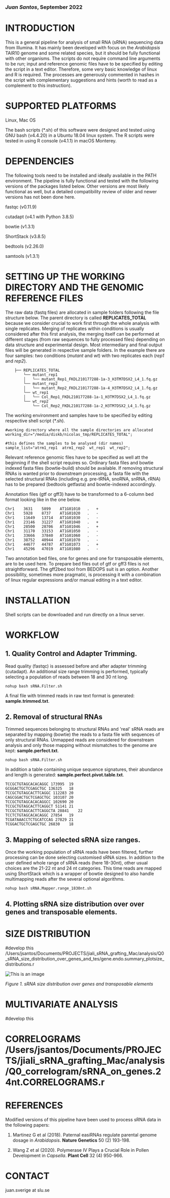 ### *Juan Santos*, September 2022


# INTRODUCTION

This is a general pipeline for analysis of small RNA (sRNA) sequencing data from Illumina. It has mainly been developed with focus on the *Arabidopsis* TAIR10 genome and some related species, but it should be fully functional with other organisms. The scripts do not require command line arguments to be run; input and reference genomic files have to be specified by editing the script in a text editor. Therefore, some very basic knowledge of linux and R is required. The processes are generously commented in hashes in the script with complementary suggestions and hints (worth to read as a complement to this instruction).
 
# SUPPORTED PLATFORMS

Linux, Mac OS

The bash scripts (*.sh) of this software were designed and tested using GNU bash (v4.4.20) in a Ubuntu 18.04 linux system. The R scripts were tested in using R console (v4.1.1) in macOS Monterey.

# DEPENDENCIES

The following tools need to be installed and ideally available in the PATH environment. The pipeline is fully functional and tested with the following versions of the packages listed below. Other versions are most likely functional as well, but a detailed compatibility review of older and newer versions has not been done here. 

fastqc (v0.11.9)

cutadapt (v4.1 with Python 3.8.5)

bowtie (v1.3.1)

ShortStack (v3.8.5)

bedtools (v2.26.0)

samtools (v1.3.1)

# SETTING UP THE WORKING DIRECTORY AND THE GENOMIC REFERENCE FILES

The raw data (fastq files) are allocated in sample folders following the file structure below. The parent directory is called **REPLICATES_TOTAL** because we consider crucial to work first through the whole analysis with single replicates. Merging of replicates within conditions is usually considered after this first analysis, the merging itself can be performed at different stages (from raw sequences to fully processed files) depending on data structure and experimental design. Most intermediary and final output files will be generated in respective sample folders. In the example there are four samples: two conditions (*mutant* and *wt*) with two replicates each (*rep1* and *rep2*). 

```
    ├── REPLICATES_TOTAL
        └── mutant_rep1
        │   └── mutant_Rep1_FKDL210177288-1a-3_H3TM7DSX2_L4_1.fq.gz
        └── mutant_rep2
        │   └── mutant_Rep2_FKDL210177288-1a-4_H3TM7DSX2_L4_1.fq.gz
        └── wt_rep1
        │   └── Col_Rep1_FKDL210177288-1a-1_H3TM7DSX2_L4_1.fq.gz
        └── wt_rep2
            └── Col_Rep2_FKDL210177288-1a-2_H3TM7DSX2_L4_1.fq.gz
```

The working environment and samples have to be specified by editing respective shell script (*.sh).

```
#working directory where all the sample directories are allocated
working_dir="/media/diskb/nicolas_tmp/REPLICATES_TOTAL";

#this defines the samples to be analysed (dir names)
sample_list="atrm1_rep1  atrm1_rep2  wt_rep1  wt_rep2";
```

Relevant reference genomic files have to be specified as well att the beginning if the shell script requires so. Ordinary fasta files and bowtie indexed fasta files (bowtie-build) should be available. If removing structural RNAs is wanted prior to downstream processing, a fasta file with the selected structural RNAs (including e.g. pre-tRNA, snoRNA, snRNA, rRNA) has to be prepared (bedtools getfasta) and bowtie-indexed accordingly.

Annotation files (gtf or gff3) have to be transformed to a 6-column bed format looking like in the one below.

```
Chr1	3631	5899	AT1G01010	.	+
Chr1	5928	8737	AT1G01020	.	-
Chr1	11649	13714	AT1G01030	.	-
Chr1	23146	31227	AT1G01040	.	+
Chr1	28500	28706	AT1G01046	.	+
Chr1	31170	33153	AT1G01050	.	-
Chr1	33666	37840	AT1G01060	.	-
Chr1	38752	40944	AT1G01070	.	-
Chr1	44677	44787	AT1G01073	.	+
Chr1	45296	47019	AT1G01080	.	-
```
Two annotation bed files, one for genes and one for transposable elements, are to be used here. To prepare bed files out of gtf or gff3 files is not straightforward. The gff2bed tool from BEDOPS suit is an option. Another possibility, sometimes more pragmatic, is processing it with a combination of linux regular expressions and/or manual editing in a text editor.

# INSTALLATION

Shell scripts can be downloaded and run directly on a linux server.

# WORKFLOW

## 1. Quality Control and Adapter Trimming.

Read quality (fastqc) is assessed before and after adapter trimming (cutadapt). An additional size range trimming is performed, typically selecting a population of reads between 18 and 30 nt long.

```
nohup bash sRNA.Filter.sh
```
A final file with trimmed reads in raw text format is generated: **sample.trimmed.txt**.

## 2. Removal of structural RNAs
Trimmed sequences belonging to structural RNAs and 'real' sRNA reads are separated by mapping (bowtie) the reads to a fasta file with sequences of only structural RNAs. Unmapped reads are considered for downstream analysis and only those mapping without mismatches to the genome are kept: **sample.perfect.txt**.

```
nohup bash sRNA.Filter.sh
```
In addition a table containing unique sequence signatures,  their abundance and length is generated: **sample.perfect.pivot.table.txt**.

```
TCCGCTGTAGCACACAGGC 173995	19
GCGGACTGCTCGAGCTGC 136325	18
TCCGCTGTAGCACTTCAGGC 112283	20
CAGCGGACTGCTCGAGCTGC 103107	20
TCCGCTGTAGCACACAGGCC 102690	20
TCCGCTGTAGCACTTCAGGCT 51141	21
TCCGCTGTAGCACTTCAGGCTA 28841	22
TCCTCTGTAGCACACAGGC 27854	19
TCGATAAACCTCTGCATCCAG 27829	21
TCGGACTGCTCGAGCTGC 26830	18
```
## 3. Mapping of selected sRNA size ranges.

Once the working population of sRNA reads have been filtered, further processing can be done selecting customised sRNA sizes. In addition to the user defined whole range of sRNA reads (here 18-30nt), other usual choices are the 21-22 nt and 24 nt categories.
This time reads are mapped using ShortStack which is a wrapper of bowtie designed to also handle multimapping reads after the several optional algorithms.

```
nohup bash sRNA.Mapper.range_1830nt.sh
```

## 4. Plotting sRNA size distribution over over genes and transposable elements.


# SIZE DISTRIBUTION

#develop this
/Users/jsantos/Documents/PROJECTS/jiali_sRNA_grafting_Mac/analysis/Q0_sRNA_size_distribution_over_genes_and_tes/gene.endo.summary_plotsize_distributions.r 


![This is an image](/images/plot1.png)

*Figure 1. sRNA size distribution over genes and transposable elements*

# MULTIVARIATE ANALYSIS
#develop this

# CORRELOGRAMS /Users/jsantos/Documents/PROJECTS/jiali_sRNA_grafting_Mac/analysis/Q0_correlogram/sRNA_on_genes.24nt.CORRELOGRAMS.r
 
# REFERENCES

Modified versions of this pipeline have been used to process sRNA data in the following papers:

1. Martinez G et al (2018). Paternal easiRNAs regulate parental genome dosage in *Arabidopsis*. **Nature Genetics** 50 (2) 193-198.

2. Wang Z et al (2020). Polymerase IV Plays a Crucial Role in Pollen Development in *Capsella*. **Plant Cell** 32 (4) 950-966.


# CONTACT
juan.sverige at slu.se
